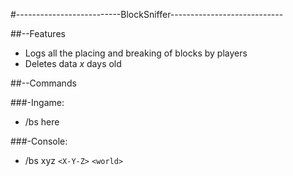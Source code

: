 #--------------------------BlockSniffer----------------------------

##--Features
* Logs all the placing and breaking of blocks by players
* Deletes data *x* days old

##--Commands

###-Ingame:
* /bs here

###-Console:
* /bs xyz `<X-Y-Z>` `<world>`
